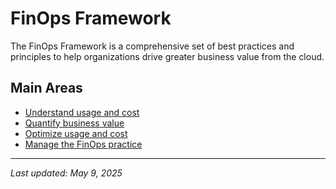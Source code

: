 # FinOps Framework

The FinOps Framework is a comprehensive set of best practices and principles to help organizations drive greater business value from the cloud.

## Main Areas
- [Understand usage and cost](./understand.md)
- [Quantify business value](./quantify.md)
- [Optimize usage and cost](./optimize.md)
- [Manage the FinOps practice](./manage.md)

---

_Last updated: May 9, 2025_
